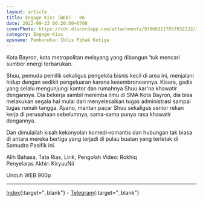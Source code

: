 ```yaml
---
layout: article
title: Engage Kiss (WEB) - 06
date: 2022-09-23 00:20:00+0700
coverPhoto: https://cdn.discordapp.com/attachments/970663117057032232/1005896132485972028/mpv-shot0117.jpg
category: Engage-Kiss
epsname: Pembunuhan Iblis Pihak Ketiga
---
```


Kota Bayron, kota metropolitan melayang yang dibangun 'tuk mencari sumber energi terbarukan.

Shuu, pemuda pemilik sekaligus pengelola bisnis kecil di area ini, menjalani hidup dengan sedikit pengeluaran karena kesembronoannya.
Kisara, gadis yang selalu mengunjungi kantor dan rumahnya Shuu kar'na khawatir dengannya. Dia bekerja sambil menimba ilmu di SMA Kota Bayron, dia bisa melakukan segala hal mulai dari menyelesaikan tugas administrasi sampai tugas rumah tangga.
Ayano, mantan pacar Shuu sekaligus senior rekan kerja di perusahaan sebelumnya, sama-sama punya rasa khawatir dengannya.

Dan dimulailah kisah kekonyolan komedi-romantis dan hubungan tak biasa di antara mereka bertiga yang terjadi di pulau buatan yang terletak di Samudra Pasifik ini.


Alih Bahasa, Tata Rias, Lirik, Pengolah Video: Rokhiq
<br>
Penyelaras Akhir: KiryuuNii

Unduh WEB 900p

---
[Index](https://proyek.a-1ddl.workers.dev/0:/Musim%20Panas%202022/%5BWEB%5D/%5BA-1%5D%20Engage%20Kiss%20%5BWEB%5D%5Bx264%20900p%5D%5BAAC%5D/%5BA-1%5D%20Engage%20Kiss%20-%2006%20%5BWEB%5D%5Bx264%20900p%5D%5BAAC%5D%5BD0720C9B%5D.mkv){:target="_blank"} - [Telegram](https://t.me/a1fansubweeklies/130){:target="_blank"}
